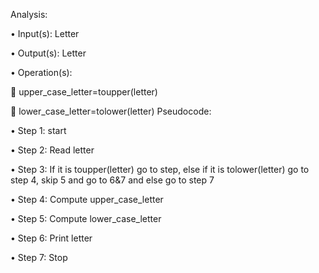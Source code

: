 Analysis:

•	Input(s): Letter

•	Output(s): Letter

•	Operation(s): 

	upper_case_letter=toupper(letter)

	lower_case_letter=tolower(letter)
Pseudocode:

•	Step 1: start

•	Step 2: Read letter

•	Step 3: If it is toupper(letter) go to step, else if it is tolower(letter) go to step 4, skip 5 and go to 6&7 and else go to step 7

•	Step 4: Compute upper_case_letter

•	Step 5: Compute lower_case_letter

•	Step 6: Print letter

•	Step 7: Stop
